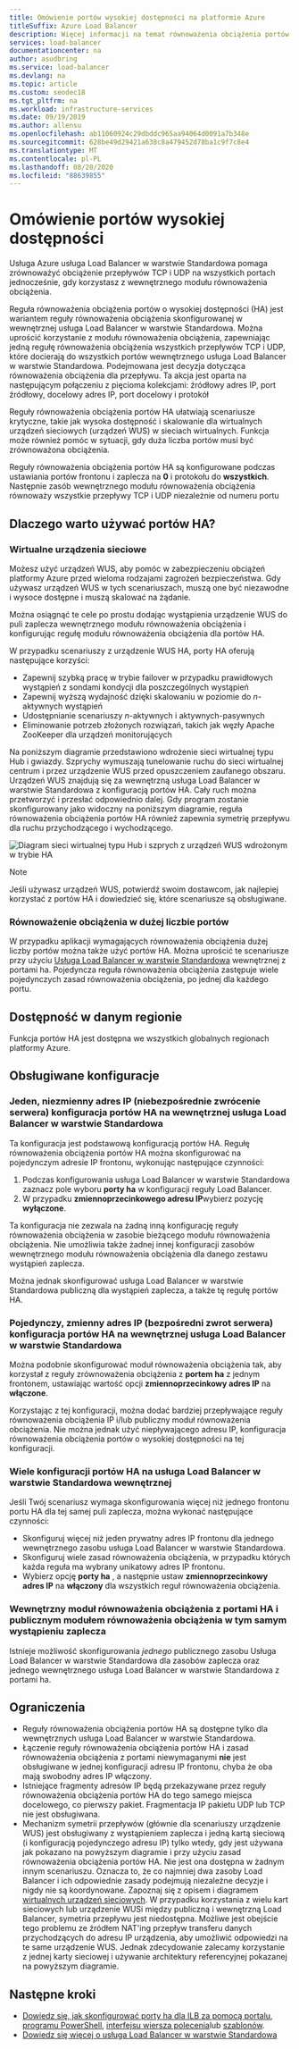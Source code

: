 ```yaml
---
title: Omówienie portów wysokiej dostępności na platformie Azure
titleSuffix: Azure Load Balancer
description: Więcej informacji na temat równoważenia obciążenia portów o wysokiej dostępności dla wewnętrznego modułu równoważenia obciążenia.
services: load-balancer
documentationcenter: na
author: asudbring
ms.service: load-balancer
ms.devlang: na
ms.topic: article
ms.custom: seodec18
ms.tgt_pltfrm: na
ms.workload: infrastructure-services
ms.date: 09/19/2019
ms.author: allensu
ms.openlocfilehash: ab11060924c29dbddc965aa94064d0091a7b348e
ms.sourcegitcommit: 628be49d29421a638c8a479452d78ba1c9f7c8e4
ms.translationtype: MT
ms.contentlocale: pl-PL
ms.lasthandoff: 08/20/2020
ms.locfileid: "88639855"
---
```

# <a name="high-availability-ports-overview"></a>Omówienie portów wysokiej dostępności

Usługa Azure usługa Load Balancer w warstwie Standardowa pomaga zrównoważyć obciążenie przepływów TCP i UDP na wszystkich portach jednocześnie, gdy korzystasz z wewnętrznego modułu równoważenia obciążenia. 

Reguła równoważenia obciążenia portów o wysokiej dostępności (HA) jest wariantem reguły równoważenia obciążenia skonfigurowanej w wewnętrznej usługa Load Balancer w warstwie Standardowa. Można uprościć korzystanie z modułu równoważenia obciążenia, zapewniając jedną regułę równoważenia obciążenia wszystkich przepływów TCP i UDP, które docierają do wszystkich portów wewnętrznego usługa Load Balancer w warstwie Standardowa. Podejmowana jest decyzja dotycząca równoważenia obciążenia dla przepływu. Ta akcja jest oparta na następującym połączeniu z pięcioma kolekcjami: źródłowy adres IP, port źródłowy, docelowy adres IP, port docelowy i protokół

Reguły równoważenia obciążenia portów HA ułatwiają scenariusze krytyczne, takie jak wysoka dostępność i skalowanie dla wirtualnych urządzeń sieciowych (urządzeń WUS) w sieciach wirtualnych. Funkcja może również pomóc w sytuacji, gdy duża liczba portów musi być zrównoważona obciążenia. 

Reguły równoważenia obciążenia portów HA są konfigurowane podczas ustawiania portów frontonu i zaplecza na **0** i protokołu do **wszystkich**. Następnie zasób wewnętrznego modułu równoważenia obciążenia równoważy wszystkie przepływy TCP i UDP niezależnie od numeru portu

## <a name="why-use-ha-ports"></a>Dlaczego warto używać portów HA?

### <a name="network-virtual-appliances"></a><a name="nva"></a>Wirtualne urządzenia sieciowe

Możesz użyć urządzeń WUS, aby pomóc w zabezpieczeniu obciążeń platformy Azure przed wieloma rodzajami zagrożeń bezpieczeństwa. Gdy używasz urządzeń WUS w tych scenariuszach, muszą one być niezawodne i wysoce dostępne i muszą skalować na żądanie.

Można osiągnąć te cele po prostu dodając wystąpienia urządzenie WUS do puli zaplecza wewnętrznego modułu równoważenia obciążenia i konfigurując regułę modułu równoważenia obciążenia dla portów HA.

W przypadku scenariuszy z urządzenie WUS HA, porty HA oferują następujące korzyści:
- Zapewnij szybką pracę w trybie failover w przypadku prawidłowych wystąpień z sondami kondycji dla poszczególnych wystąpień
- Zapewnij wyższą wydajność dzięki skalowaniu w poziomie do *n*-aktywnych wystąpień
- Udostępnianie scenariuszy *n*-aktywnych i aktywnych-pasywnych
- Eliminowanie potrzeb złożonych rozwiązań, takich jak węzły Apache ZooKeeper dla urządzeń monitorujących

Na poniższym diagramie przedstawiono wdrożenie sieci wirtualnej typu Hub i gwiazdy. Szprychy wymuszają tunelowanie ruchu do sieci wirtualnej centrum i przez urządzenie WUS przed opuszczeniem zaufanego obszaru. Urządzeń WUS znajdują się za wewnętrzną usługa Load Balancer w warstwie Standardowa z konfiguracją portów HA. Cały ruch można przetworzyć i przesłać odpowiednio dalej. Gdy program zostanie skonfigurowany jako widoczny na poniższym diagramie, reguła równoważenia obciążenia portów HA również zapewnia symetrię przepływu dla ruchu przychodzącego i wychodzącego.

<a node="diagram"></a>
![Diagram sieci wirtualnej typu Hub i szprych z urządzeń WUS wdrożonym w trybie HA](./media/load-balancer-ha-ports-overview/nvaha.png)

>[!NOTE]
> Jeśli używasz urządzeń WUS, potwierdź swoim dostawcom, jak najlepiej korzystać z portów HA i dowiedzieć się, które scenariusze są obsługiwane.

### <a name="load-balancing-large-numbers-of-ports"></a>Równoważenie obciążenia w dużej liczbie portów

W przypadku aplikacji wymagających równoważenia obciążenia dużej liczby portów można także użyć portów HA. Można uprościć te scenariusze przy użyciu [Usługa Load Balancer w warstwie Standardowa](load-balancer-standard-overview.md) wewnętrznej z portami ha. Pojedyncza reguła równoważenia obciążenia zastępuje wiele pojedynczych zasad równoważenia obciążenia, po jednej dla każdego portu.

## <a name="region-availability"></a>Dostępność w danym regionie

Funkcja portów HA jest dostępna we wszystkich globalnych regionach platformy Azure.

## <a name="supported-configurations"></a>Obsługiwane konfiguracje

### <a name="a-single-non-floating-ip-non-direct-server-return-ha-ports-configuration-on-an-internal-standard-load-balancer"></a>Jeden, niezmienny adres IP (niebezpośrednie zwrócenie serwera) konfiguracja portów HA na wewnętrznej usługa Load Balancer w warstwie Standardowa

Ta konfiguracja jest podstawową konfiguracją portów HA. Regułę równoważenia obciążenia portów HA można skonfigurować na pojedynczym adresie IP frontonu, wykonując następujące czynności:
1. Podczas konfigurowania usługa Load Balancer w warstwie Standardowa zaznacz pole wyboru **porty ha** w konfiguracji reguły Load Balancer.
2. W przypadku **zmiennoprzecinkowego adresu IP**wybierz pozycję **wyłączone**.

Ta konfiguracja nie zezwala na żadną inną konfigurację reguły równoważenia obciążenia w zasobie bieżącego modułu równoważenia obciążenia. Nie umożliwia także żadnej innej konfiguracji zasobów wewnętrznego modułu równoważenia obciążenia dla danego zestawu wystąpień zaplecza.

Można jednak skonfigurować usługa Load Balancer w warstwie Standardowa publiczną dla wystąpień zaplecza, a także tę regułę portów HA.

### <a name="a-single-floating-ip-direct-server-return-ha-ports-configuration-on-an-internal-standard-load-balancer"></a>Pojedynczy, zmienny adres IP (bezpośredni zwrot serwera) konfiguracja portów HA na wewnętrznej usługa Load Balancer w warstwie Standardowa

Można podobnie skonfigurować moduł równoważenia obciążenia tak, aby korzystał z reguły zrównoważenia obciążenia z **portem ha** z jednym frontonem, ustawiając wartość opcji **zmiennoprzecinkowy adres IP** na **włączone**. 

Korzystając z tej konfiguracji, można dodać bardziej przepływające reguły równoważenia obciążenia IP i/lub publiczny moduł równoważenia obciążenia. Nie można jednak użyć niepływającego adresu IP, konfiguracja równoważenia obciążenia portów o wysokiej dostępności na tej konfiguracji.

### <a name="multiple-ha-ports-configurations-on-an-internal-standard-load-balancer"></a>Wiele konfiguracji portów HA na usługa Load Balancer w warstwie Standardowa wewnętrznej

Jeśli Twój scenariusz wymaga skonfigurowania więcej niż jednego frontonu portu HA dla tej samej puli zaplecza, można wykonać następujące czynności: 
- Skonfiguruj więcej niż jeden prywatny adres IP frontonu dla jednego wewnętrznego zasobu usługa Load Balancer w warstwie Standardowa.
- Skonfiguruj wiele zasad równoważenia obciążenia, w przypadku których każda reguła ma wybrany unikatowy adres IP frontonu.
- Wybierz opcję **porty ha** , a następnie ustaw **zmiennoprzecinkowy adres IP** na **włączony** dla wszystkich reguł równoważenia obciążenia.

### <a name="an-internal-load-balancer-with-ha-ports-and-a-public-load-balancer-on-the-same-back-end-instance"></a>Wewnętrzny moduł równoważenia obciążenia z portami HA i publicznym modułem równoważenia obciążenia w tym samym wystąpieniu zaplecza

Istnieje możliwość skonfigurowania *jednego* publicznego zasobu Usługa Load Balancer w warstwie Standardowa dla zasobów zaplecza oraz jednego wewnętrznego usługa Load Balancer w warstwie Standardowa z portami ha.

## <a name="limitations"></a>Ograniczenia

- Reguły równoważenia obciążenia portów HA są dostępne tylko dla wewnętrznych usługa Load Balancer w warstwie Standardowa.
- Łączenie reguły równoważenia obciążenia portów HA i zasad równoważenia obciążenia z portami niewymaganymi **nie** jest obsługiwane w jednej konfiguracji adresu IP frontonu, chyba że oba mają swobodny adres IP włączony.
- Istniejące fragmenty adresów IP będą przekazywane przez reguły równoważenia obciążenia portów HA do tego samego miejsca docelowego, co pierwszy pakiet.  Fragmentacja IP pakietu UDP lub TCP nie jest obsługiwana.
- Mechanizm symetrii przepływów (głównie dla scenariuszy urządzenie WUS) jest obsługiwany z wystąpieniem zaplecza i jedną kartą sieciową (i konfiguracją pojedynczego adresu IP) tylko wtedy, gdy jest używana jak pokazano na powyższym diagramie i przy użyciu zasad równoważenia obciążenia portów HA. Nie jest ona dostępna w żadnym innym scenariuszu. Oznacza to, że co najmniej dwa zasoby Load Balancer i ich odpowiednie zasady podejmują niezależne decyzje i nigdy nie są koordynowane. Zapoznaj się z opisem i diagramem [wirtualnych urządzeń sieciowych](#nva). W przypadku korzystania z wielu kart sieciowych lub urządzenie WUSi między publiczną i wewnętrzną Load Balancer, symetria przepływu jest niedostępna.  Możliwe jest obejście tego problemu ze źródłem NAT'ing przepływ transferu danych przychodzących do adresu IP urządzenia, aby umożliwić odpowiedzi na te same urządzenie WUS.  Jednak zdecydowanie zalecamy korzystanie z jednej karty sieciowej i używanie architektury referencyjnej pokazanej na powyższym diagramie.


## <a name="next-steps"></a>Następne kroki

- [Dowiedz się, jak skonfigurować porty ha dla ILB za pomocą portalu](tutorial-load-balancer-standard-internal-portal.md#create-a-load-balancer-rule), [programu PowerShell](load-balancer-get-started-ilb-arm-ps.md#create-the-configuration-rules-probe-and-load-balancer), [interfejsu wiersza polecenia](load-balancer-get-started-ilb-arm-cli.md#create-the-load-balancer-rule)lub [szablonów](load-balancer-get-started-ilb-arm-template.md).
- [Dowiedz się więcej o usługa Load Balancer w warstwie Standardowa](load-balancer-standard-overview.md)
